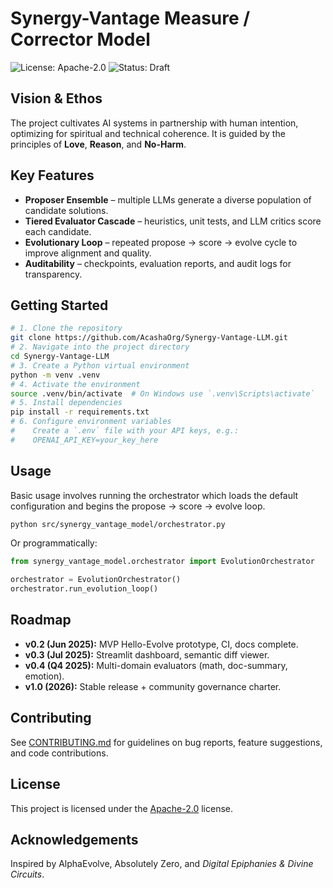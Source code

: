 # Synergy-Vantage Measure / Corrector Model

![License: Apache-2.0](https://img.shields.io/badge/License-Apache_2.0-blue.svg)
![Status: Draft](https://img.shields.io/badge/status-draft-lightgrey)

## Vision & Ethos
The project cultivates AI systems in partnership with human intention, optimizing for spiritual and technical coherence. It is guided by the principles of **Love**, **Reason**, and **No-Harm**.


## Key Features
- **Proposer Ensemble** – multiple LLMs generate a diverse population of candidate solutions.
- **Tiered Evaluator Cascade** – heuristics, unit tests, and LLM critics score each candidate.
- **Evolutionary Loop** – repeated propose → score → evolve cycle to improve alignment and quality.
- **Auditability** – checkpoints, evaluation reports, and audit logs for transparency.

## Getting Started
```bash
# 1. Clone the repository
git clone https://github.com/AcashaOrg/Synergy-Vantage-LLM.git
# 2. Navigate into the project directory
cd Synergy-Vantage-LLM
# 3. Create a Python virtual environment
python -m venv .venv
# 4. Activate the environment
source .venv/bin/activate  # On Windows use `.venv\Scripts\activate`
# 5. Install dependencies
pip install -r requirements.txt
# 6. Configure environment variables
#    Create a `.env` file with your API keys, e.g.:
#    OPENAI_API_KEY=your_key_here
```

## Usage
Basic usage involves running the orchestrator which loads the default
configuration and begins the propose → score → evolve loop.
```bash
python src/synergy_vantage_model/orchestrator.py
```
Or programmatically:
```python
from synergy_vantage_model.orchestrator import EvolutionOrchestrator

orchestrator = EvolutionOrchestrator()
orchestrator.run_evolution_loop()
```

## Roadmap
- **v0.2 (Jun 2025):** MVP Hello-Evolve prototype, CI, docs complete.
- **v0.3 (Jul 2025):** Streamlit dashboard, semantic diff viewer.
- **v0.4 (Q4 2025):** Multi-domain evaluators (math, doc-summary, emotion).
- **v1.0 (2026):** Stable release + community governance charter.

## Contributing
See [CONTRIBUTING.md](CONTRIBUTING.md) for guidelines on bug reports, feature suggestions, and code contributions.

## License
This project is licensed under the [Apache-2.0](LICENSE) license.

## Acknowledgements
Inspired by AlphaEvolve, Absolutely Zero, and *Digital Epiphanies & Divine Circuits*.

